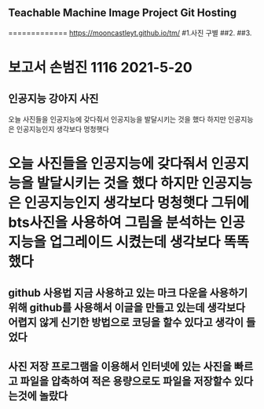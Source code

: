 ## Teachable Machine Image Project Git Hosting
=============
https://mooncastleyt.github.io/tm/
 #1.사진 구별
 ##2.
 ##3.
 
 
 
 
 
 보고서
 손범진 1116 
 2021-5-20
=============
인공지능 강아지 사진 
-------------
오늘 사진들을 인공지능에 갖다줘서 인공지능을 발달시키는 것을 했다 하지만 인공지능은 인공지능인지 생각보다 멍청햇다 
# 오늘 사진들을 인공지능에 갖다줘서 인공지능을 발달시키는 것을 했다 하지만 인공지능은 인공지능인지 생각보다 멍청햇다 그뒤에 bts사진을 사용하여 그림을 분석하는 인공지능을 업그레이드 시켰는데 생각보다 똑똑했다
github 사용법
지금 사용하고 있는 마크 다운을 사용하기 위해 github를 사용해서 이글을 만들고 있는데 생각보다 어렵지 않게 신기한 방법으로 코딩을 할수 있다고 생각이 들었다
-------------
사진 저장 
프로그램을 이용해서 인터넷에 있는 사진을 빠르고 파일을 압축하여 적은 용량으로도 파일을 저장할수 있다는것에 놀랐다
-------------
